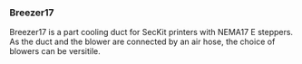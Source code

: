 ### Breezer17

Breezer17 is a part cooling duct for SecKit printers with NEMA17 E steppers. As the duct and the blower are connected by an air hose, the choice of blowers can be versitile.
